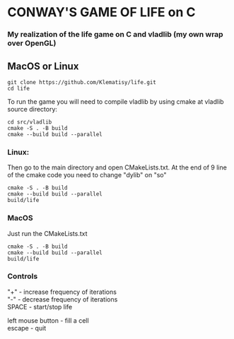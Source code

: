 # CONWAY'S GAME OF LIFE on C

### My realization of the life game on C and vladlib (my own wrap over OpenGL)

## MacOS or Linux
```
git clone https://github.com/Klematisy/life.git
cd life
```

To run the game you will need to compile vladlib by using cmake at vladlib source directory:
```
cd src/vladlib
cmake -S . -B build
cmake --build build --parallel
```

### Linux:
Then go to the main directory and open CMakeLists.txt.
At the end of 9 line of the cmake code you need to change "dylib" on "so"

```
cmake -S . -B build
cmake --build build --parallel
build/life
```

### MacOS
Just run the CMakeLists.txt

```
cmake -S . -B build
cmake --build build --parallel
build/life
```

### Controls

"+"   - increase frequency of iterations\
"-"   - decrease frequency of iterations\
SPACE - start/stop life

left mouse button - fill a cell\
escape - quit